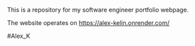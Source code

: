 This is a repository for my software engineer portfolio webpage.

The website operates on https://alex-kelin.onrender.com/

#Alex_K
